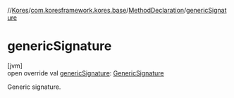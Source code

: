 //[Kores](../../../index.md)/[com.koresframework.kores.base](../index.md)/[MethodDeclaration](index.md)/[genericSignature](generic-signature.md)

# genericSignature

[jvm]\
open override val [genericSignature](generic-signature.md): [GenericSignature](../../com.koresframework.kores.generic/-generic-signature/index.md)

Generic signature.

